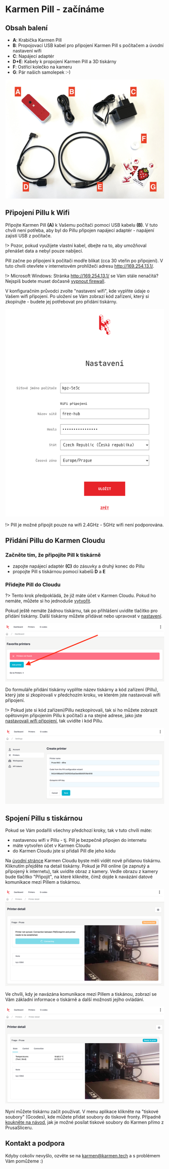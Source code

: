 # Karmen Pill - začínáme

## Obsah balení

- **A**: Krabička Karmen Pill
- **B**: Propojovací USB kabel pro připojení Karmen Pill s počítačem a úvodní nastavení wifi
- **C**: Napájecí adaptér
- **D+E**: Kabely k propojení Karmen Pill a 3D tiskárny
- **F**: Ostřící kolečko na kameru
- **G**: Pár našich samolepek :-)

<borderedImage>![Copy API token](_media/pill-package-content.jpg ":size=800x600")</borderedImage>

## Připojení Pillu k Wifi

Připojte Karmen Pill **(A)** k Vašemu počítači pomocí USB kabelu **(B)**. V tuto chvíli není potřeba, aby byl do Pillu připojen napájecí adaptér - napájení zajistí USB z počítače.

!> Pozor, pokud využijete vlastní kabel, dbejte na to, aby umožňoval přenášet data a nebyl pouze nabíjecí.

Pill začne po připojení k počítači modře blikat (cca 30 vteřin po připojení). V tuto chvíli otevřete v internetovém prohlížeči adresu http://169.254.13.1/.

!> Microsoft Windows: Stránka http://169.254.13.1/ se Vám stále nenačítá? Nejspíš budete muset dočasně [vypnout firewall](firewall.md).

V konfiguračním průvodci zvolte "nastavení wifi", kde vyplňte údaje o Vašem wifi připojení. Po uložení se Vám zobrazí kód zařízení, který si zkopírujte - budete jej potřebovat pro přidání tiskárny.

<borderedImage>![Pill Wifi Wizard](_media/wizzard-wifi-settings.png ":size=300x300")</borderedImage>

!> Pill je možné připojit pouze na wifi 2.4GHz - 5GHz wifi není podporována.

## Přidání Pillu do Karmen Cloudu

### Začněte tím, že připojíte Pill k tiskárně

- zapojte napájecí adaptér **(C)** do zásuvky a druhý konec do Pillu
- propojte Pill s tiskárnou pomocí kabelů **D** a **E**

### Přidejte Pill do Cloudu

?> Tento krok předpokládá, že již máte účet v Karmen Cloudu. Pokud ho nemáte, můžete si ho jednoduše [vytvořit](https://next.karmen.tech/registration/).

Pokud ještě nemáte žádnou tiskárnu, tak po přihlášení uvidíte tlačítko pro přidání tiskárny. Další tiskárny můžete přidávat nebo upravovat v [nastavení](https://next.karmen.tech/settings/printers).

<borderedImage>![Pill Wifi Wizard](_media/cloud-add-first-printer.png ":size=800x300")</borderedImage>

Do formuláře přidání tiskárny vyplňte název tiskárny a kód zařízení (Pillu), který jste si zkopírovali v předchozím kroku, ve kterém jste nastavovali wifi připojení.

!> Pokud jste si kód zařízení/Pillu nezkopírovali, tak si ho můžete zobrazit opětovným připojením Pillu k počítači a na stejné adrese, jako jste [nastavovali wifi připojení](karmen-pill-zaciname?id=připojení-pillu-k-wifi), tak uvidíte i kód Pillu.

<borderedImage>![Pill Wifi Wizard](_media/cloud-create-printer.png ":size=800x300")</borderedImage>

## Spojení Pillu s tiskárnou

Pokud se Vám podařili všechny předchozí kroky, tak v tuto chvíli máte:

- nastavenou wifi v Pillu - tj. Pill je bezpečně připojen do internetu
- máte vytvořen účet v Karmen Cloudu
- do Karmen Cloudu jste si přidali Pill dle jeho kódu

Na [úvodní stránce](https://next.karmen.tech/) Karmen Cloudu byste měli vidět nově přidanou tiskárnu. Kliknutím přejděte na detail tiskárny. Pokud je Pill online (je zapnutý a připojený k internetu), tak uvidíte obraz z kamery. Vedle obrazu z kamery bude tlačítko "Připojit", na které klikněte, čímž dojde k navázání datové komunikace mezi Pillem a tiskárnou.

<borderedImage>![Karmn Cloud - připojení k tiskárně](_media/cloud-connect-printer.png ":size=800x300")</borderedImage>

Ve chvíli, kdy je navázána komunikace mezi Pillem a tiskánou, zobrazí se Vám základní informace o tiskárně a další možnosti jejího ovládání.

<borderedImage>![Karmn Cloud - tiskárna připojena](_media/cloud-printer-connected.png ":size=800x300")</borderedImage>

Nyní můžete tiskárnu začít používat. V menu aplikace klikněte na "tiskové soubory" (Gcodes), kde můžete přidat soubory do tiskové fronty. Případně [koukněte na návod](prusaslicer-gcode-upload), jak je možné posílat tiskové soubory do Karmen přímo z PrusaSliceru.

## Kontakt a podpora

Kdyby cokoliv nevyšlo, ozvěte se na karmen@karmen.tech a s problémem Vám pomůžeme :)
